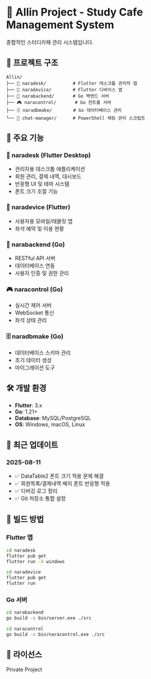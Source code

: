 # 🏢 Allin Project - Study Cafe Management System

종합적인 스터디카페 관리 시스템입니다.

## 📁 프로젝트 구조

```text
Allin/
├── 📱 naradesk/          # Flutter 데스크톱 관리자 앱
├── 📱 naradevice/        # Flutter 디바이스 앱
├── 🔧 narabackend/       # Go 백엔드 서버
├── 🎮 naracontrol/       # Go 컨트롤 서버
├── 🗄️ naradbmake/        # Go 데이터베이스 관리
└── 💬 chat-manager/      # PowerShell 채팅 관리 스크립트
```

## 🚀 주요 기능

### 📱 naradesk (Flutter Desktop)

- 관리자용 데스크톱 애플리케이션
- 회원 관리, 결제 내역, 대시보드
- 반응형 UI 및 테마 시스템
- 폰트 크기 조절 기능

### 📱 naradevice (Flutter)

- 사용자용 모바일/태블릿 앱
- 좌석 예약 및 이용 현황

### 🔧 narabackend (Go)

- RESTful API 서버
- 데이터베이스 연동
- 사용자 인증 및 권한 관리

### 🎮 naracontrol (Go)

- 실시간 제어 서버
- WebSocket 통신
- 좌석 상태 관리

### 🗄️ naradbmake (Go)

- 데이터베이스 스키마 관리
- 초기 데이터 생성
- 마이그레이션 도구

## 🛠️ 개발 환경

- **Flutter**: 3.x
- **Go**: 1.21+
- **Database**: MySQL/PostgreSQL
- **OS**: Windows, macOS, Linux

## 📝 최근 업데이트

### 2025-08-11

- ✅ DataTable2 폰트 크기 적용 문제 해결
- ✅ 회원목록/결제내역 배지 폰트 반응형 적용
- ✅ 디버깅 로그 정리
- ✅ Git 저장소 통합 설정

## 🔧 빌드 방법

### Flutter 앱

```bash
cd naradesk
flutter pub get
flutter run -d windows

cd naradevice
flutter pub get
flutter run
```

### Go 서버

```bash
cd narabackend
go build -o bin/server.exe ./src

cd naracontrol
go build -o bin/naracontrol.exe ./src
```

## 📄 라이선스

Private Project
